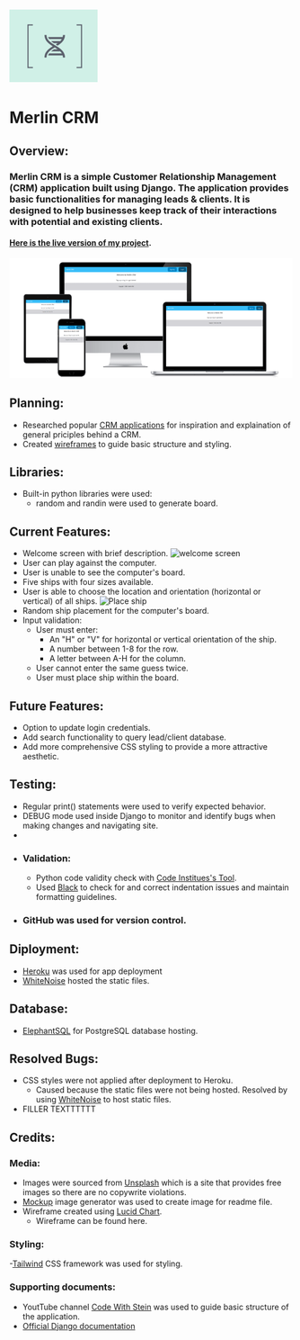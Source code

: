 # ![Battleship icon](./assets/images/readme-logo.png)

# Merlin CRM
## Overview:
### Merlin CRM is a simple Customer Relationship Management (CRM) application built using Django. The application provides basic functionalities for managing leads &  clients. It is designed to help businesses keep track of their interactions with potential and existing clients.

#### [Here is the live version of my project](https://battleship-cbstange-ca945b7bee2a.herokuapp.com/).

![Mockup](.//assets/images/readme-mockup.png)

## Planning:
- Researched popular [CRM applications](https://www.capterra.com/sem-compare/customer-relationship-management-software/?utm_source=ps-google&utm_medium=ppc&utm_campaign=:1:CAP:2:COM:3:All:4:INTL:5:BAU:6:SOF:7:Desktop:8:BR:9:CRM&network=g&gclid=Cj0KCQiA5-uuBhDzARIsAAa21T-gpUE1UGMnOwNaDPJqb2YoZORlvPsBz5HFY4qjbU2wVk9nCy1MzmoaApqBEALw_wcB) for inspiration and explaination of general priciples behind a CRM.
- Created [wireframes](.//assets/images/readme-wireframe.pdf) to guide basic structure and styling.


## Libraries:
- Built-in python libraries were used:
    - random and randin were used to generate board.

## Current Features:
- Welcome screen with brief description.
![welcome screen](.//assets/images/readme-welcome.png)
- User can play against the computer.
- User is unable to see the computer's board.
- Five ships with four sizes available.
- User is able to choose the location and orientation (horizontal or vertical) of all ships.
![Place ship](.//assets/images/readme-place-ship.png)
- Random ship placement for the computer's board.
- Input validation:
    - User must enter:
        - An "H" or "V" for horizontal or vertical orientation of the ship.
        - A number between 1-8 for the row.
        - A letter between A-H for the column.
    - User cannot enter the same guess twice.
    - User must place ship within the board.
        

## Future Features:
- Option to update login credentials.
- Add search functionality to query lead/client database.
- Add more comprehensive CSS styling to provide a more attractive aesthetic.

## Testing:
- Regular print() statements were used to verify expected behavior.
- DEBUG mode used inside Django to monitor and identify bugs when making changes and navigating site.
- 
- ### Validation:
    - Python code validity check with [Code Institues's Tool](https://pep8ci.herokuapp.com/#).
    - Used [Black]([https://codebeautify.org/python-formatter-beautifier#](https://black.readthedocs.io/en/stable/)) to check for and correct indentation issues and maintain formatting guidelines.
- ### GitHub was used for version control.

## Diployment:
- [Heroku](https://www.heroku.com/) was used for app deployment
- [WhiteNoise](https://whitenoise.readthedocs.io/en/stable/django.html) hosted the static files.

## Database:
- [ElephantSQL](https://www.elephantsql.com/) for PostgreSQL database hosting.

## Resolved Bugs:
- CSS styles were not applied after deployment to Heroku.
    - Caused because the static files were not being hosted. Resolved by using [WhiteNoise](https://whitenoise.readthedocs.io/en/stable/index.html) to host static files.
- FILLER TEXTTTTTT

## Credits:
### Media:
- Images were sourced from [Unsplash](https://unsplash.com/) which is a site that provides free images so there are no copywrite violations.
- [Mockup](https://websitemockupgenerator.com/) image generator was used to create image for readme file.
- Wireframe created using [Lucid Chart](https://lucidchart.com/).
    - Wireframe can be found here.

### Styling:
-[Tailwind](https://tailwindcss.com/) CSS framework was used for styling.

### Supporting documents:
- YoutTube channel [Code With Stein](https://www.youtube.com/watch?v=LWro0nVdrBw&list=PLpyspNLjzwBka94O3ABYcRYk8IaBR8hXZ&index=1) was used to guide basic structure of the application.
-  [Official Django documentation](https://docs.djangoproject.com/en/5.0/) 
